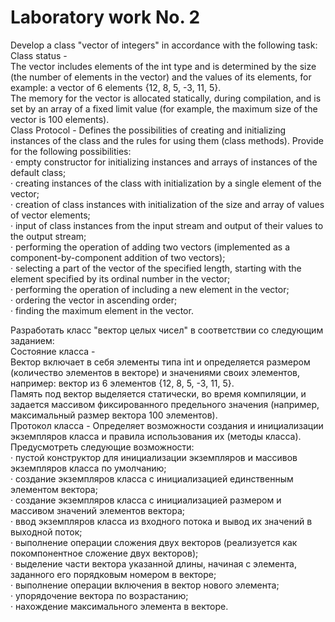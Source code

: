 # Laboratory work No. 2

Develop a class "vector of integers" in accordance with the following task:<br/>
Class status - <br/>
The vector includes elements of the int type and is determined by the size (the number of elements in the vector) and the values of its elements, for example: a vector of 6 elements {12, 8, 5, -3, 11, 5}.<br/>
The memory for the vector is allocated statically, during compilation, and is set by an array of a fixed limit value (for example, the maximum size of the vector is 100 elements).<br/>
Class Protocol -
Defines the possibilities of creating and initializing instances of the class and the rules for using them (class methods).
Provide for the following possibilities:<br/>
· empty constructor for initializing instances and arrays of instances of the default class;<br/>
· creating instances of the class with initialization by a single element of the vector;<br/>
· creation of class instances with initialization of the size and array of values of vector elements;<br/>
· input of class instances from the input stream and output of their values to the output stream;<br/>
· performing the operation of adding two vectors (implemented as a component-by-component addition of two vectors);<br/>
· selecting a part of the vector of the specified length, starting with the element specified by its ordinal number in the vector;<br/>
· performing the operation of including a new element in the vector;<br/>
· ordering the vector in ascending order;<br/>
· finding the maximum element in the vector.


 Разработать класс "вектор целых чисел" в соответствии со следующим заданием:<br/>
 Состояние класса - <br/>
 Вектор включает в себя элементы типа int и определяется размером (количество элементов в векторе) и значениями своих элементов, например: вектор из 6 элементов {12, 8, 5, -3, 11, 5}.<br/>
  Память под вектор выделяется статически, во время компиляции, и задается массивом фиксированного предельного значения (например, максимальный размер вектора 100 элементов).<br/>
 Протокол класса -
 Определяет возможности создания и инициализации экземпляров класса и правила использования их (методы класса).
 Предусмотреть следующие возможности:<br/>
 · пустой конструктор для инициализации экземпляров и массивов экземпляров класса по умолчанию;<br/>
 · создание экземпляров класса с инициализацией единственным элементом вектора;<br/>
 · создание экземпляров класса с инициализацией размером и массивом значений элементов вектора;<br/>
 · ввод экземпляров класса из входного потока и вывод их значений в выходной поток;<br/>
 · выполнение операции сложения двух векторов (реализуется как покомпонентное сложение двух векторов);<br/>
 · выделение части вектора указанной длины, начиная с элемента, заданного его порядковым номером в векторе;<br/>
 · выполнение операции включения в вектор нового элемента;<br/>
 · упорядочение вектора по возрастанию;<br/>
 · нахождение максимального элемента в векторе.